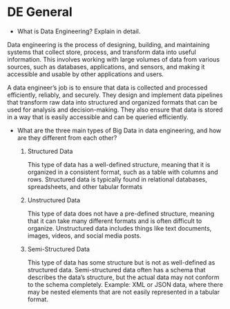 # DE General

- What is Data Engineering? Explain in detail.

Data engineering is the process of designing, building, and maintaining systems that collect store, process, and transform data into useful information. This involves working with large volumes of data from various sources, such as databases, applications, and sensors, and making it accessible and usable by other applications and users.

A data engineer’s job is to ensure that data is collected and processed efficiently, reliably, and securely. They design and implement data pipelines that transform raw data into structured and organized formats that can be used for analysis and decision-making. They also ensure that data is stored in a way that is easily accessible and can be queried efficiently.

- What are the three main types of Big Data in data engineering, and how are they different from each other?

    1. Structured Data

        This type of data has a well-defined structure, meaning that it is organized in a consistent format, such as a table with columns and rows. Structured data is typically found in relational databases, spreadsheets, and other tabular formats
    
    2. Unstructured Data

        This type of data does not have a pre-defined structure, meaning that it can take many different formats and is often difficult to organize. Unstructured data includes things like text documents, images, videos, and social media posts.

    3. Semi-Structured Data

        This type of data has some structure but is not as well-defined as structured data. Semi-structured data often has a schema that describes the data’s structure, but the actual data may not conform to the schema completely. Example: XML or JSON data, where there may be nested elements that are not easily represented in a tabular format.